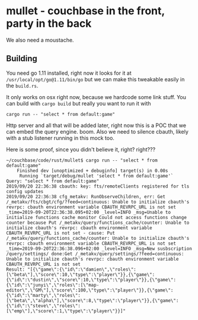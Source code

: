 # mullet - couchbase in the front, party in the back

We also need a moustache.

## Building

You need go 1.11 installed, right now it looks for it at `/usr/local/opt/go@1.11/bin/go` but we can make this
tweakable easily in the `build.rs`.

It only works on osx right now, because we hardcode some link stuff. You can build with `cargo build` but really
you want to run it with

`cargo run -- "select * from default:game"`

Http server and all that will be added later, right now this is a POC that we can embed the query engine. boom.
Also we need to silence cbauth, likely with a stub listener running in this mock too.

Here is some proof, since you didn't believe it, right? right???

```
~/couchbase/code/rust/mullet$ cargo run -- "select * from default:game"
    Finished dev [unoptimized + debuginfo] target(s) in 0.00s
     Running `target/debug/mullet 'select * from default:game'`
Query: "select * from default:game"
2019/09/20 22:36:38 cbauth: key: fts/remoteClients registered for tls config updates
2019/09/20 22:36:38 cfg_metakv: RunObserveChildren, err: Get /_metakv/fts/cbgt/cfg/?feed=continuous: Unable to initialize cbauth's revrpc: cbauth environment variable CBAUTH_REVRPC_URL is not set
_time=2019-09-20T22:36:38.095+02:00 _level=INFO _msg=Unable to initialize functions cache monitor Could not access functions change counter because Put /_metakv/query/functions_cache/counter: Unable to initialize cbauth's revrpc: cbauth environment variable CBAUTH_REVRPC_URL is not set - cause: Put /_metakv/query/functions_cache/counter: Unable to initialize cbauth's revrpc: cbauth environment variable CBAUTH_REVRPC_URL is not set
_time=2019-09-20T22:36:38.096+02:00 _level=INFO _msg=New susbscription /query/settings/ done:Get /_metakv/query/settings/?feed=continuous: Unable to initialize cbauth's revrpc: cbauth environment variable CBAUTH_REVRPC_URL is not set
Result: "[{\"game\":{\"id\":\"damien\",\"roles\":[\"beta\"],\"score\":10,\"type\":\"player\"}},{\"game\":{\"id\":\"dustin\",\"score\":10,\"type\":\"player\"}},{\"game\":{\"id\":\"junyi\",\"roles\":[\"map-editor\",\"GM\"],\"score\":100,\"type\":\"player\"}},{\"game\":{\"id\":\"marty\",\"roles\":[\"beta\",\"alpha\"],\"score\":8,\"type\":\"player\"}},{\"game\":{\"id\":\"steve\",\"roles\":[\"emp\"],\"score\":1,\"type\":\"player\"}}]"
```